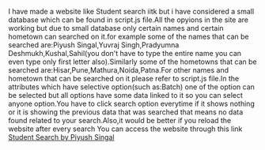 I have made a website like Student search iitk but i have considered a small database which can be found in script.js file.All the opyions in the site are working but due to small database only certain names and certain hometown can searched on it.for example some of the names that can be searched are:Piyush Singal,Yuvraj Singh,Pradyumna Deshmukh,Kushal,Sahil(you don't have to type the entire name you can even type only first letter also).Similarly some of the hometowns that can be searched are:Hisar,Pune,Mathura,Noida,Patna.For other names and hometown that can be searched on it please refer to script.js file.In the attributes which have selective option(such as:Batch) one of the option can be selected but all options have some data linked to it so you can select anyone option.You have to click search option everytime if it shows nothing or it is showing the previous data that was searched that means no data found related to your search.Also,it would be better if you reload the website after every search
You can access the website through this link  [Student Search by Piyush Singal](https://piyushsingal3.github.io.)
          
